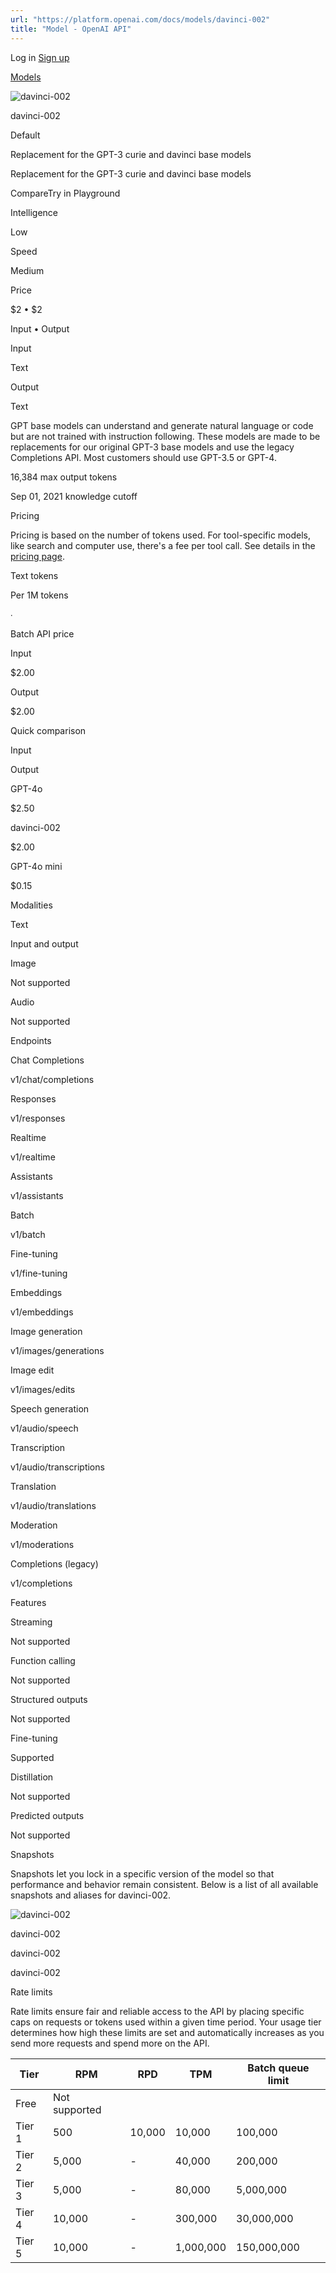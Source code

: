 ```yaml
---
url: "https://platform.openai.com/docs/models/davinci-002"
title: "Model - OpenAI API"
---
```


Log in [Sign up](https://platform.openai.com/signup)

[Models](https://platform.openai.com/docs/models)

![davinci-002](https://cdn.openai.com/API/docs/images/model-page/model-icons/davinci-002.png)

davinci-002

Default

Replacement for the GPT-3 curie and davinci base models

Replacement for the GPT-3 curie and davinci base models

CompareTry in Playground

Intelligence

Low

Speed

Medium

Price

$2 • $2

Input • Output

Input

Text

Output

Text

GPT base models can understand and generate natural language or code but are not trained with instruction following. These models are made to be replacements for our original GPT-3 base models and use the legacy Completions API. Most customers should use GPT-3.5 or GPT-4.

16,384 max output tokens

Sep 01, 2021 knowledge cutoff

Pricing

Pricing is based on the number of tokens used. For tool-specific models, like search and computer use, there's a fee per tool call. See details in the [pricing page](https://platform.openai.com/docs/pricing).

Text tokens

Per 1M tokens

∙

Batch API price

Input

$2.00

Output

$2.00

Quick comparison

Input

Output

GPT-4o

$2.50

davinci-002

$2.00

GPT-4o mini

$0.15

Modalities

Text

Input and output

Image

Not supported

Audio

Not supported

Endpoints

Chat Completions

v1/chat/completions

Responses

v1/responses

Realtime

v1/realtime

Assistants

v1/assistants

Batch

v1/batch

Fine-tuning

v1/fine-tuning

Embeddings

v1/embeddings

Image generation

v1/images/generations

Image edit

v1/images/edits

Speech generation

v1/audio/speech

Transcription

v1/audio/transcriptions

Translation

v1/audio/translations

Moderation

v1/moderations

Completions (legacy)

v1/completions

Features

Streaming

Not supported

Function calling

Not supported

Structured outputs

Not supported

Fine-tuning

Supported

Distillation

Not supported

Predicted outputs

Not supported

Snapshots

Snapshots let you lock in a specific version of the model so that performance and behavior remain consistent. Below is a list of all available snapshots and aliases for davinci-002.

![davinci-002](https://cdn.openai.com/API/docs/images/model-page/model-icons/davinci-002.png)

davinci-002

davinci-002

davinci-002

Rate limits

Rate limits ensure fair and reliable access to the API by placing specific caps on requests or tokens used within a given time period. Your usage tier determines how high these limits are set and automatically increases as you send more requests and spend more on the API.

| Tier | RPM | RPD | TPM | Batch queue limit |
| --- | --- | --- | --- | --- |
| Free | Not supported |
| Tier 1 | 500 | 10,000 | 10,000 | 100,000 |
| Tier 2 | 5,000 | - | 40,000 | 200,000 |
| Tier 3 | 5,000 | - | 80,000 | 5,000,000 |
| Tier 4 | 10,000 | - | 300,000 | 30,000,000 |
| Tier 5 | 10,000 | - | 1,000,000 | 150,000,000 |